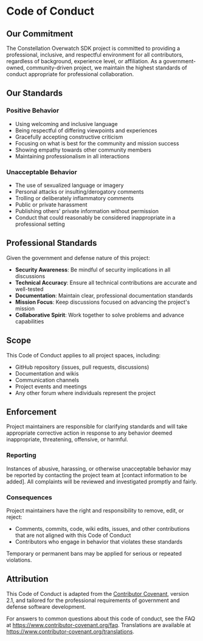 # Code of Conduct

<!-- COPILOT: Code of conduct for professional government/community project -->

## Our Commitment

The Constellation Overwatch SDK project is committed to providing a professional, inclusive, and respectful environment for all contributors, regardless of background, experience level, or affiliation. As a government-owned, community-driven project, we maintain the highest standards of conduct appropriate for professional collaboration.

## Our Standards

### Positive Behavior
- Using welcoming and inclusive language
- Being respectful of differing viewpoints and experiences
- Gracefully accepting constructive criticism
- Focusing on what is best for the community and mission success
- Showing empathy towards other community members
- Maintaining professionalism in all interactions

### Unacceptable Behavior
- The use of sexualized language or imagery
- Personal attacks or insulting/derogatory comments
- Trolling or deliberately inflammatory comments
- Public or private harassment
- Publishing others' private information without permission
- Conduct that could reasonably be considered inappropriate in a professional setting

## Professional Standards

Given the government and defense nature of this project:

- **Security Awareness**: Be mindful of security implications in all discussions
- **Technical Accuracy**: Ensure all technical contributions are accurate and well-tested
- **Documentation**: Maintain clear, professional documentation standards
- **Mission Focus**: Keep discussions focused on advancing the project's mission
- **Collaborative Spirit**: Work together to solve problems and advance capabilities

## Scope

This Code of Conduct applies to all project spaces, including:
- GitHub repository (issues, pull requests, discussions)
- Documentation and wikis
- Communication channels
- Project events and meetings
- Any other forum where individuals represent the project

## Enforcement

Project maintainers are responsible for clarifying standards and will take appropriate corrective action in response to any behavior deemed inappropriate, threatening, offensive, or harmful.

### Reporting

Instances of abusive, harassing, or otherwise unacceptable behavior may be reported by contacting the project team at [contact information to be added]. All complaints will be reviewed and investigated promptly and fairly.

### Consequences

Project maintainers have the right and responsibility to remove, edit, or reject:
- Comments, commits, code, wiki edits, issues, and other contributions that are not aligned with this Code of Conduct
- Contributors who engage in behavior that violates these standards

Temporary or permanent bans may be applied for serious or repeated violations.

## Attribution

This Code of Conduct is adapted from the [Contributor Covenant](https://www.contributor-covenant.org/), version 2.1, and tailored for the professional requirements of government and defense software development.

For answers to common questions about this code of conduct, see the FAQ at https://www.contributor-covenant.org/faq. Translations are available at https://www.contributor-covenant.org/translations.
